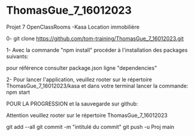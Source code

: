 # ThomasGue_7_16012023
Projet 7 OpenClassRooms -Kasa Location immobilière


0- git clone https://github.com/tom-training/ThomasGue_7_16012023.git


1- Avec la commande "npm install" procéder à l'installation des packages suivants:

pour référence consulter package.json ligne  "dependencies"


2- Pour lancer l'application, veuillez rooter sur le répertoire ThomasGue_7_16012023/kasa
et dans votre terminal lancer la commande: npm start


POUR LA PROGRESSION et la sauvegarde sur github:

Attention veuillez rooter sur le répertoire ThomasGue_7_16012023

git add --all
git commit -m "intitulé du commit"
git push -u Proj main